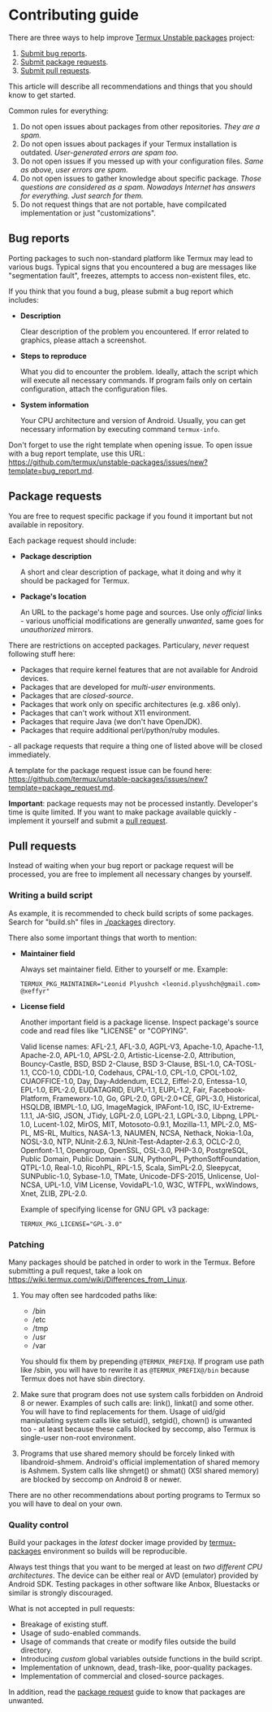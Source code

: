 # Contributing guide

There are three ways to help improve [Termux Unstable packages](https://github.com/termux/unstable-packages) project:

1. [Submit bug reports](#bug-reports).
2. [Submit package requests](#package-requests).
3. [Submit pull requests](#pull-requests).

This article will describe all recommendations and things that you should know to get started.

Common rules for everything:

1. Do not open issues about packages from other repositories. *They are a spam.*
2. Do not open issues about packages if your Termux installation is outdated. *User-generated errors are spam too.*
3. Do not open issues if you messed up with your configuration files. *Same as above, user errors are spam.*
4. Do not open issues to gather knowledge about specific package. *Those questions are considered as a spam. Nowadays Internet has answers for everything. Just search for them.*
5. Do not request things that are not portable, have compilcated implementation or just "customizations".

## Bug reports

Porting packages to such non-standard platform like Termux may lead to various bugs. Typical signs that you encountered a bug are messages like "segmentation fault", freezes, attempts to access non-existent files, etc.

If you think that you found a bug, please submit a bug report which includes:

- **Description**

  Clear description of the problem you encountered. If error related to graphics, please attach a screenshot.

- **Steps to reproduce**

  What you did to encounter the problem. Ideally, attach the script which will execute all necessary commands. If program fails only on certain configuration, attach the configuration files.

- **System information**

  Your CPU architecture and version of Android. Usually, you can get necessary information by executing command `termux-info`.

Don't forget to use the right template when opening issue. To open issue with a bug report template, use this URL: https://github.com/termux/unstable-packages/issues/new?template=bug_report.md.

## Package requests

You are free to request specific package if you found it important but not available in repository.

Each package request should include:

- **Package description**

  A short and clear description of package, what it doing and why it should be packaged for Termux.

- **Package's location**

  An URL to the package's home page and sources. Use only *official* links - various unofficial modifications are generally *unwanted*, same goes for *unauthorized* mirrors.

There are restrictions on accepted packages. Particulary, *never* request following stuff here:

- Packages that require kernel features that are not available for Android devices.
- Packages that are developed for *multi-user* environments.
- Packages that are *closed-source*.
- Packages that work only on specific architectures (e.g. x86 only).
- Packages that can't work without X11 environment.
- Packages that require Java (we don't have OpenJDK).
- Packages that require additional perl/python/ruby modules.

\- all package requests that require a thing one of listed above will be closed immediately.

A template for the package request issue can be found here: https://github.com/termux/unstable-packages/issues/new?template=package_request.md.

**Important**: package requests may not be processed instantly. Developer's time is quite limited. If you want to make package available quickly - implement it yourself and submit a [pull request](#pull-requests).

## Pull requests

Instead of waiting when your bug report or package request will be processed, you are free to implement all necessary changes by yourself.

### Writing a build script

As example, it is recommended to check build scripts of some packages. Search for "build.sh" files in [./packages](./packages) directory.

There also some important things that worth to mention:

- **Maintainer field**

  Always set maintainer field. Either to yourself or me. Example:
  ```
  TERMUX_PKG_MAINTAINER="Leonid Plyushch <leonid.plyushch@gmail.com> @xeffyr"
  ```

- **License field**

  Another important field is a package license. Inspect package's source code and read files like "LICENSE" or "COPYING".
  
  Valid license names: AFL-2.1, AFL-3.0, AGPL-V3, Apache-1.0, Apache-1.1, Apache-2.0, APL-1.0, APSL-2.0, Artistic-License-2.0, Attribution, Bouncy-Castle, BSD, BSD 2-Clause, BSD 3-Clause, BSL-1.0, CA-TOSL-1.1, CC0-1.0, CDDL-1.0, Codehaus, CPAL-1.0, CPL-1.0, CPOL-1.02, CUAOFFICE-1.0, Day, Day-Addendum, ECL2, Eiffel-2.0, Entessa-1.0, EPL-1.0, EPL-2.0, EUDATAGRID, EUPL-1.1, EUPL-1.2, Fair, Facebook-Platform, Frameworx-1.0, Go, GPL-2.0, GPL-2.0+CE, GPL-3.0, Historical, HSQLDB, IBMPL-1.0, IJG, ImageMagick, IPAFont-1.0, ISC, IU-Extreme-1.1.1, JA-SIG, JSON, JTidy, LGPL-2.0, LGPL-2.1, LGPL-3.0, Libpng, LPPL-1.0, Lucent-1.02, MirOS, MIT, Motosoto-0.9.1, Mozilla-1.1, MPL-2.0, MS-PL, MS-RL, Multics, NASA-1.3, NAUMEN, NCSA, Nethack, Nokia-1.0a, NOSL-3.0, NTP, NUnit-2.6.3, NUnit-Test-Adapter-2.6.3, OCLC-2.0, Openfont-1.1, Opengroup, OpenSSL, OSL-3.0, PHP-3.0, PostgreSQL, Public Domain, Public Domain - SUN, PythonPL, PythonSoftFoundation, QTPL-1.0, Real-1.0, RicohPL, RPL-1.5, Scala, SimPL-2.0, Sleepycat, SUNPublic-1.0, Sybase-1.0, TMate, Unicode-DFS-2015, Unlicense, UoI-NCSA, UPL-1.0, VIM License, VovidaPL-1.0, W3C, WTFPL, wxWindows, Xnet, ZLIB, ZPL-2.0.
  
  Example of specifying license for GNU GPL v3 package:
  ```
  TERMUX_PKG_LICENSE="GPL-3.0"
  ```

### Patching

Many packages should be patched in order to work in the Termux. Before submitting a pull request, take a look on https://wiki.termux.com/wiki/Differences_from_Linux.

1. You may often see hardcoded paths like:

   * /bin
   * /etc
   * /tmp
   * /usr
   * /var

   You should fix them by prepending `@TERMUX_PREFIX@`.
   If program use path like /sbin, you will have to rewrite it as `@TERMUX_PREFIX@/bin` because Termux does not have sbin directory.

2. Make sure that program does not use system calls forbidden on Android 8 or newer. Examples of such calls are: link(), linkat() and some other. You will have to find replacements for them. Usage of uid/gid manipulating system calls like setuid(), setgid(), chown() is unwanted too - at least because these calls blocked by seccomp, also Termux is single-user non-root environment.

3. Programs that use shared memory should be forcely linked with libandroid-shmem. Android's official implementation of shared memory is Ashmem. System calls like shmget() or shmat() (XSI shared memory) are blocked by seccomp on Android 8 or newer.

There are no other recommendations about porting programs to Termux so you will have to deal on your own.

### Quality control

Build your packages in the *latest* docker image provided by [termux-packages](https://github.com/termux/termux-packages) environment so builds will be reproducible.

Always test things that you want to be merged at least on *two different CPU architectures*. The device can be either real or AVD (emulator) provided by Android SDK. Testing packages in other software like Anbox, Bluestacks or similar is strongly discouraged.

What is not accepted in pull requests:

- Breakage of existing stuff.
- Usage of sudo-enabled commands.
- Usage of commands that create or modify files outside the build directory.
- Introducing *custom* global variables outside functions in the build script.
- Implementation of unknown, dead, trash-like, poor-quality packages.
- Implementation of commercial and closed-source packages.

In addition, read the [package request](#package-requests) guide to know that packages are unwanted.
